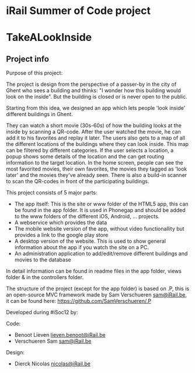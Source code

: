 iRail Summer of Code project
============================

<h1> TakeALookInside </h1>

<h2> Project info </h2>


Purpose of this project:

The project is design from the perspective of a passer-by in the city of Ghent who sees a building and thinks:
"I wonder how this building would look on the inside". But the building is closed or is never open to the public.

Starting from this idea, we designed an app which lets people 'look inside' different buildings in Ghent.

They can watch a short movie (30s-60s) of how the building looks at the inside by scanning a QR-code.
After the user watched the movie, he can add it to his favorites and replay it later. The users also gets to a map
of all the different locations of the buildings where they can look inside. This map can be filtered by different
categories. If the user selects a location, a popup shows some details of the location and the can get routing information
to the target location.
In the home screen, people can see the most favorited movies, their own favorites, the movies they tagged as 'look later'
and the movies they've already seen.
There is also a build-in scanner to scan the QR-codes in front of the participating buildings.


This project consists of 5 major parts:
- The app itself: 
    This is the site or www folder of the HTML5 app, this can be found in the app folder.
    It is used in Phonegap and should be added to the www folders of the different iOS, Android, ... projects.
- A webservice which provides the data
- The mobile website version of the app, without video functionallity but provides a link to the google play store
- A desktop version of the website. This is used to show general information about the app if you watch the site on a PC.
- An administration application to add/edit/remove different buildings and movies to the database
    
In detail information can be found in readme files in the app folder, views folder & in the controllers folder.


The structure of the project (except for the app folder) is based on .P, this is an open-source MVC framework made by Sam Verschueren <sam@iRail.be>, it can be found here: https://github.com/SamVerschueren/.P


Developed during #iSoc12 by:

Code:
- Benoot Lieven     <lieven.benoot@iRail.be>    
- Verschueren Sam   <sam@iRail.be>              

Design:
- Dierck Nicolas    <nicolas@iRail.be>     



     